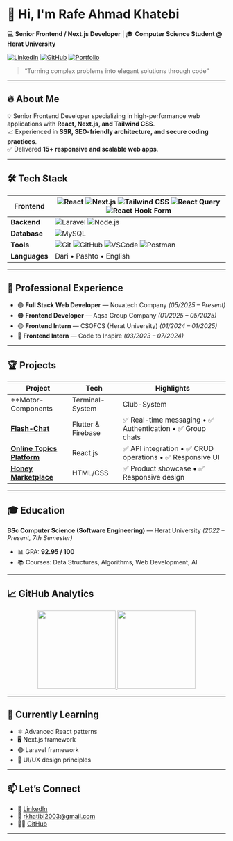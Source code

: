 # 👋 Hi, I'm **Rafe Ahmad Khatebi**  
💻 **Senior Frontend / Next.js Developer** | 🎓 **Computer Science Student @ Herat University**

[![LinkedIn](https://img.shields.io/badge/LinkedIn-Connect-blue?style=for-the-badge&logo=linkedin)](https://linkedin.com/in/khatebi2003)
[![GitHub](https://img.shields.io/badge/GitHub-Follow-181717?style=for-the-badge&logo=github)](https://github.com/RafeKhatebi)
[![Portfolio](https://img.shields.io/badge/Portfolio-Visit-9cf?style=for-the-badge)](https://rafekhatebi.github.io/portfolio)

> “Turning complex problems into elegant solutions through code”

---

## 🔥 **About Me**
💡 Senior Frontend Developer specializing in high-performance web applications with **React, Next.js, and Tailwind CSS**.  
📈 Experienced in **SSR, SEO-friendly architecture, and secure coding practices**.  
✅ Delivered **15+ responsive and scalable web apps**.

---

## 🛠️ **Tech Stack**

| **Frontend** | ![React](https://img.shields.io/badge/React-20232A?style=flat&logo=react) ![Next.js](https://img.shields.io/badge/Next.js-000000?style=flat&logo=nextdotjs) ![Tailwind CSS](https://img.shields.io/badge/Tailwind_CSS-38B2AC?style=flat&logo=tailwind-css) ![React Query](https://img.shields.io/badge/React_Query-FF4154?style=flat&logo=react-query) ![React Hook Form](https://img.shields.io/badge/React_Hook_Form-EC5990?style=flat&logo=react-hook-form) |
|-------------|-----------------------------------------------------------------------------------------------------------------------------------------------------------------------------------------------------------------------------------------------------------------------------------------------------------------------------|
| **Backend** | ![Laravel](https://img.shields.io/badge/Laravel-F05340?style=flat&logo=laravel) ![Node.js](https://img.shields.io/badge/Node.js-43853D?style=flat&logo=node.js) |
| **Database** | ![MySQL](https://img.shields.io/badge/MySQL-005C84?style=flat&logo=mysql) |
| **Tools** | ![Git](https://img.shields.io/badge/Git-F05032?style=flat&logo=git) ![GitHub](https://img.shields.io/badge/GitHub-181717?style=flat&logo=github) ![VSCode](https://img.shields.io/badge/VS%20Code-0078d7?style=flat&logo=visual-studio-code) ![Postman](https://img.shields.io/badge/Postman-FF6C37?style=flat&logo=postman) |
| **Languages** | Dari • Pashto • English |

---

## 💼 **Professional Experience**
- 🟢 **Full Stack Web Developer** — Novatech Company *(05/2025 – Present)*  
- 🟠 **Frontend Developer** — Aqsa Group Company *(01/2025 – 05/2025)*  
- 🟡 **Frontend Intern** — CSOFCS (Herat University) *(01/2024 – 01/2025)*  
- 🔵 **Frontend Intern** — Code to Inspire *(03/2023 – 07/2024)*  

---

## 🏆 **Projects**

| Project | Tech | Highlights |
|---------|------|-------------|
| **Motor-Components | Terminal-System | Club-System | Store-System | School-System | Animation-Site | Portfolio** | React.js, Next.js, Tailwind CSS, React Query, React Hook Form | Delivered 15+ responsive & SEO-friendly apps |
| [**Flash-Chat**](https://github.com/RafeKhatebi/flash-chat) | Flutter & Firebase | ✅ Real-time messaging • ✅ Authentication • ✅ Group chats |
| [**Online Topics Platform**](https://github.com/RafeKhatebi/topics-platform) | React.js | ✅ API integration • ✅ CRUD operations • ✅ Responsive UI |
| [**Honey Marketplace**](https://github.com/RafeKhatebi/honey-marketplace) | HTML/CSS | ✅ Product showcase • ✅ Responsive design |

---

## 🎓 **Education**
**BSc Computer Science (Software Engineering)** — Herat University *(2022 – Present, 7th Semester)*  
- 📊 GPA: **92.95 / 100**  
- 📚 Courses: Data Structures, Algorithms, Web Development, AI  

---

## 📈 **GitHub Analytics**
<p align="center">
  <a href="https://github.com/RafeKhatebi">
    <img height="180em" src="https://github-readme-stats.vercel.app/api?username=RafeKhatebi&show_icons=true&theme=vision-friendly-dark&count_private=true"/>
    <img height="180em" src="https://github-readme-stats.vercel.app/api/top-langs/?username=RafeKhatebi&layout=compact&theme=vision-friendly-dark"/>
  </a>
</p>

---

## 🌱 **Currently Learning**
- ⚛️ Advanced React patterns  
- 🖥️ Next.js framework  
- 🟢 Laravel framework  
- 🎨 UI/UX design principles  

---

## 📫 **Let’s Connect**
- 💼 [LinkedIn](https://linkedin.com/in/khatebi2003)  
- 📧 [rkhatibi2003@gmail.com](mailto:rkhatibi2003@gmail.com)  
- 👨‍💻 [GitHub](https://github.com/RafeKhatebi)  

---
